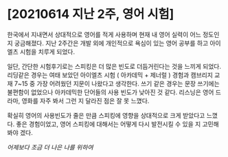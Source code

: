 # [20210614 지난 2주, 영어 시험]

한국에서 지내면서 상대적으로 영어를 적게 사용하며 현재 내 영어 실력이 어느 정도인지 궁금해졌다.
지난 2주간은 개발 외에 개인적으로 욕심이 있는 영어 공부를 하고 아이엘츠 시험을 치루게 되었다. 

일단, 간단한 시험후기로는 스피킹은 더 많은 빈도로 더듬거린다는 것을 느끼게 되었다. 
리딩같은 경우는 여태 보았던 아이엘츠 시험 ( 아카데믹 + 제너럴 ) 경험과 캠브리지 교재 7~15 중 가장 어려웠던 지문이 나왔다고 생각한다.
쓰기 같은 경우는 문장 쓰기에는 불편함이 없었으나 아카데믹한 단어들의 사용 빈도가 낮아진 것 같다. 
리스닝은 영어 드라마, 영화를 자주 봐서 그런 지 달라진 점은 잘 못 느꼈다.

확실히 영어의 사용빈도가 줄은 만큼 스피킹에 영향을 상대적으로 크게 받았다고 느꼈다.
좋은 경험이었고, 영어 스피킹에 대해서는 어떻게 다시 발전시킬 수 있을 지 고민해봐야 겠다.

*어제보다 조금 더 나은 나를 위하여*
